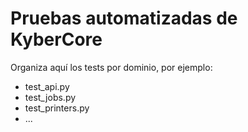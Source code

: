 # Pruebas automatizadas de KyberCore

Organiza aquí los tests por dominio, por ejemplo:
- test_api.py
- test_jobs.py
- test_printers.py
- ...
